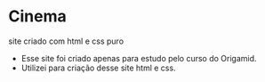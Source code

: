 <h1> Cinema </h1>
site criado com html e css puro

<ul>
  <li>
  Esse site foi criado apenas para estudo pelo curso do Origamid.
  <li>
  Utilizei para criação desse site html e css.
</ul>
